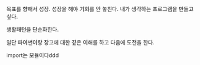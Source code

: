 목표를 향해서 성장.
성장을 해야 기회를 안 놓친다.
내가 생각하는 프로그램을 만들고 싶다.

생활패턴을 단순화한다.

일단 파이썬이랑 장고에 대한 깊은 이해를 하고 다음에 도전을 한다.

import는 모듈이다ddd